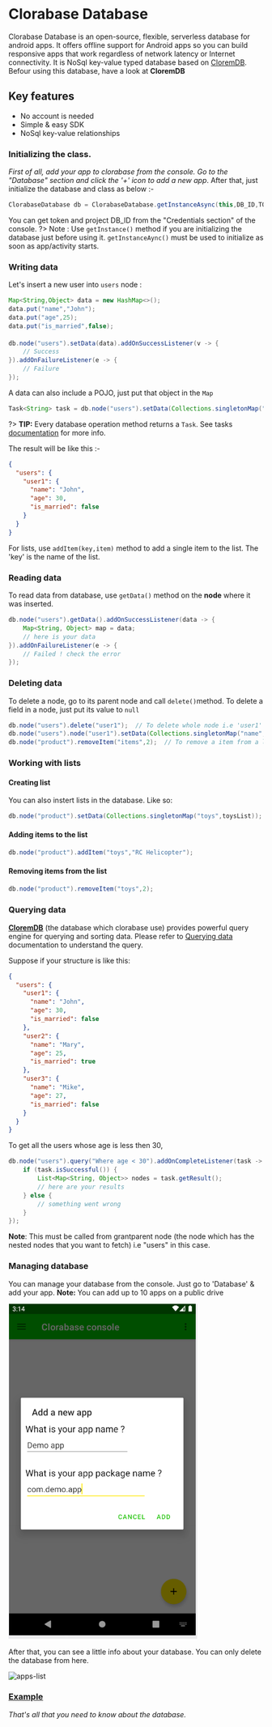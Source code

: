 # Clorabase Database
Clorabase Database is an open-source, flexible, serverless database for android apps. It offers offline support for Android apps so you can build responsive apps that work regardless of network latency or Internet connectivity. It is NoSql key-value typed database based on [CloremDB](https://github.com/ErrorxCode/CloremDB). Befour using this database, have a look at **CloremDB**

## Key features
- No account is needed
- Simple & easy SDK
- NoSql key-value relationships

### Initializing the class.
*First of all, add your app to clorabase from the console. Go to the "Database" section and click the '+' icon to add a new app*.
After that, just initialize the database and class as below :-

```java
ClorabaseDatabase db = ClorabaseDatabase.getInstanceAsync(this,DB_ID,TOKEN);
```
You can get token and project DB_ID from the "Credentials section" of the console.
?> Note : Use `getInstance()` method if you are initializing the database just before using it. `getInstanceAync()` must be used to initialize as soon as app/activity starts.


### Writing data
Let's insert a new user into `users` node :
```java
Map<String,Object> data = new HashMap<>();
data.put("name","John");
data.put("age",25);
data.put("is_married",false);

db.node("users").setData(data).addOnSuccessListener(v -> {
    // Success
}).addOnFailureListener(e -> {
    // Failure
});               
```

A data can also include a POJO, just put that object in the `Map`
```java
Task<String> task = db.node("users").setData(Collections.singletonMap("user1",new User("jhon",25,false)));
```
?> **TIP:** Every database operation method returns a `Task`. See tasks [documentation](https://developers.google.com/android/guides/tasks) for more info.

The result will be like this :- 
```json
{
  "users": {
    "user1": {
      "name": "John",
      "age": 30,
      "is_married": false
    }
  }
}
```
For lists, use `addItem(key,item)` method to add a single item to the list. The 'key' is the name of the list.
### Reading data
To read data from database, use `getData()` method on the **node** where it was inserted.
```java
db.node("users").getData().addOnSuccessListener(data -> {
    Map<String, Object> map = data;
    // here is your data
}).addOnFailureListener(e -> {
    // Failed ! check the error
});
```

### Deleting data
To delete a node, go to its parent node and call `delete()`method. To delete a field in a node, just put its value to `null`
```java
db.node("users").delete("user1");  // To delete whole node i.e 'user1'
db.node("users").node("user1").setData(Collections.singletonMap("name", null));  // To remove a perticular field from a node i.e name
db.node("product").removeItem("items",2);  // To remove a item from a list
```

### Working with lists
#### Creating list
You can also instert lists in the database. Like so:
```java
db.node("product").setData(Collections.singletonMap("toys",toysList));
```
#### Adding items to the list
```java
db.node("product").addItem("toys","RC Helicopter");
```

#### Removing items from the list
```java
db.node("product").removeItem("toys",2);
```

### Querying data
**[CloremDB](https://github.com/ErrorxCode/CloremDB)** (the database which clorabase use) provides powerful query engine for querying and sorting data. Please
refer to [Querying data](https://github.com/ErrorxCode/CloremDB/wiki/Guide#custom-sql-like-query) documentation to understand the query.

Suppose if your structure is like this:
```JSON
{
  "users": {
    "user1": {
      "name": "John",
      "age": 30,
      "is_married": false
    },
    "user2": {
      "name": "Mary",
      "age": 25,
      "is_married": true
    },
    "user3": {
      "name": "Mike",
      "age": 27,
      "is_married": false
    }
  }
}
```
To get all the users whose age is less then 30,
```java
db.node("users").query("Where age < 30").addOnCompleteListener(task -> {
    if (task.isSuccessful()) {
        List<Map<String, Object>> nodes = task.getResult();
        // here are your results
    } else {
        // something went wrong
    }
});
```
**Note**: This must be called from grantparent node (the node which has the nested nodes that you want to fetch) i.e "users" in this case.


### Managing database
You can manage your database from the console. Just go to 'Database' & add your app.
**Note:** You can add up to 10 apps on a public drive

![add-app](add-app.png)

After that, you can see a little info about your database. You can only delete the database from here.

![apps-list](https://user-images.githubusercontent.com/65817230/160416188-15447fa5-c5ff-4413-b61b-02c834341d90.png)



### [Example](https://github.com/ErrorxCode/clorabase-sample)
*That's all that you need to know about the database.*
